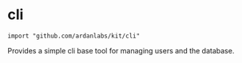 
# cli
    import "github.com/ardanlabs/kit/cli"

Provides a simple cli base tool for managing users and the database.